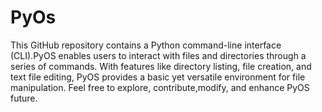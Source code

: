 # PyOs
This GitHub repository contains a Python command-line interface (CLI).PyOS enables users to interact with files and directories through a series of commands. With features like directory listing, file creation, and text file editing, PyOS provides a basic yet versatile environment for file manipulation. Feel free to explore, contribute,modify, and enhance PyOS future.
